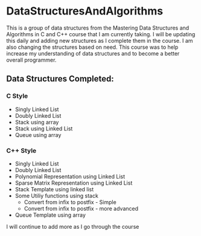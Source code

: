 # DataStructuresAndAlgorithms
This is a group of data structures from the Mastering Data Structures and Algorithms in C and C++ course that I am currently taking. I will be updating this daily and adding new structures as I complete them in the course. I am also changing the structures based on need.  This course was to help increase my understanding of data structures and to become a better overall programmer.

## Data Structures Completed:
### C Style
*    Singly Linked List
*    Doubly Linked List
*    Stack using array
*    Stack using Linked List
*    Queue using array

### C++ Style
*    Singly Linked List
*    Doubly Linked List
*    Polynomial Representation using Linked List
*    Sparse Matrix Representation using Linked List
*    Stack Template using linked list
*    Some Utiliy functions using stack
     * Convert from infix to postfix - Simple
     * Convert from infix to postfix - more advanced
*    Queue Template using array

I will continue to add more as I go through the course
